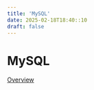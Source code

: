 ```yaml
---
title: 'MySQL'
date: 2025-02-18T18:40::10
draft: false
---
```


# MySQL

[Overview](MySQL%20912df7b51eca482b985203131cdebfb8/Overview%2060615a574cf747478b60547d1565b14a.md)
